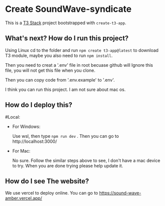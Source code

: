 # Create SoundWave-syndicate

This is a [T3 Stack](https://create.t3.gg/) project bootstrapped with `create-t3-app`.

## What's next? How do I run this project?

Using Linux cd to the folder and run `npm create t3-app@latest` to download T3 module, maybe you also need to run `npm install`. 

Then you need to creat a '.env' file in root becuase github will Ignore this file, you will not get this file when you clone. 

Then you can copy code from '.env.example' to '.env'. 

I think you can run this project. I am not sure about mac os.

## How do I deploy this?

#Local:
  - For Windows: 
  
      Use wsl, then type  `npm run dev` . Then you can go to http://localhost:3000/
  
  - For Mac:
  
      No sure. Follow the similar steps above to see, I don't have a mac device to try. When you are done trying please help update it.

## How do I see The website?

We use vercel to deploy online. You can go to https://sound-wave-amber.vercel.app/
